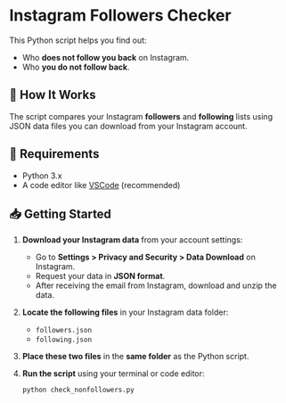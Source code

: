 # Instagram Followers Checker

This Python script helps you find out:
- Who **does not follow you back** on Instagram.
- Who **you do not follow back**.

## 🔧 How It Works

The script compares your Instagram **followers** and **following** lists using JSON data files you can download from your Instagram account.

## 📁 Requirements

- Python 3.x
- A code editor like [VSCode](https://code.visualstudio.com/) (recommended)

## 📥 Getting Started

1. **Download your Instagram data** from your account settings:
   - Go to **Settings > Privacy and Security > Data Download** on Instagram.
   - Request your data in **JSON format**.
   - After receiving the email from Instagram, download and unzip the data.

2. **Locate the following files** in your Instagram data folder:
   - `followers.json`
   - `following.json`

3. **Place these two files** in the **same folder** as the Python script.

4. **Run the script** using your terminal or code editor:
   ```bash
   python check_nonfollowers.py
